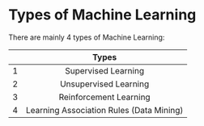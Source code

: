 # Types of Machine Learning

There are mainly 4 types of Machine Learning:


|  | Types|
| ------------- |:-------------:|
| 1 | Supervised Learning |
| 2 | Unsupervised Learning |
| 3 | Reinforcement Learning | 
| 4 |Learning Association Rules (Data Mining) |
